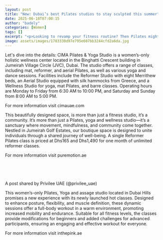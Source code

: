 ```yaml
---
layout: post
title: "New: Dubai’s best Pilates studios to stay sculpted this summer"
date: 2025-06-18T07:00:15
author: "badely"
categories: [Women]
tags: []
excerpt: "<p>Looking to revamp your fitness routine? Then Pilates might be the perfect option for you. With celebrities such as Hailey Bieber, Bella Hadid and K"
image: assets/images/1783330d97e795e607bb3244cfd2a6da.jpg
---
```


Let's dive into the details: CIMA Pilates & Yoga Studio is a women’s-only holistic wellness center located in the Binghatti Crescent building in Jumeirah Village Circle (JVC), Dubai. The studio offers a range of classes, including mat, reformer, and aerial Pilates, as well as various yoga and dance sessions. Facilities include the Reformer Studio with eight Merrithew beds, an Aerial Studio equipped with silk hammocks from Greece, and a Wellness Studio for yoga, mat Pilates, and barre classes. Operating hours are Monday to Friday from 6:30 AM to 10:00 PM, and Saturday and Sunday from 8:00 AM to 5:00 PM.

For more information visit cimauae.com

This beautifully designed space, is more than just a fitness studio, it’s a community. It’s more than just a Pilates, yoga and wellness studio—it’s a sanctuary where movement, mindfulness, and community come together. Nestled in Jumeirah Golf Estates, our boutique space is designed to unite individuals through a shared journey of well-being. A single Reformer Pilates class is priced at Dhs165 and Dhs1,490 for one month of unlimited reformer classes.

For more information visit puremotion.ae

 

 

A post shared by Privilee UAE (@privilee_uae)

This women’s-only Pilates, Yoga and assage studio located in Dubai Hills promises a new experience with its newly launched hot classes. Designed to enhance posture, flexibility, and muscle definition, these dynamic sessions offer a full-body workout in a warm environment, promoting increased mobility and endurance. Suitable for all fitness levels, the classes provide modifications for beginners and added challenges for advanced participants, ensuring an engaging and effective workout for everyone.

For more information visit inthepink.ae

